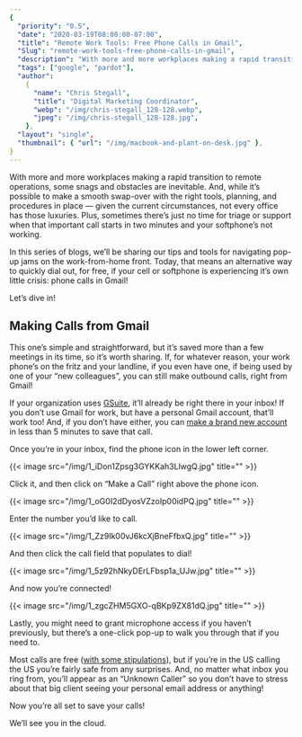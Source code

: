 ```yaml
---
{
  "priority": "0.5",
  "date": "2020-03-19T08:00:00-07:00",
  "title": "Remote Work Tools: Free Phone Calls in Gmail",
  "Slug": "remote-work-tools-free-phone-calls-in-gmail",
  "description": "With more and more workplaces making a rapid transition to remote operations, some snags and obstacles are inevitable. And, while it’s…",
  "tags": ["google", "pardot"],
  "author":
    {
      "name": "Chris Stegall",
      "title": "Digital Marketing Coordinator",
      "webp": "/img/chris-stegall_128-128.webp",
      "jpeg": "/img/chris-stegall_128-128.jpg",
    },
  "layout": "single",
  "thumbnail": { "url": "/img/macbook-and-plant-on-desk.jpg" },
}
---
```


With more and more workplaces making a rapid transition to remote operations, some snags and obstacles are inevitable. And, while it’s possible to make a smooth swap-over with the right tools, planning, and procedures in place — given the current circumstances, not every office has those luxuries. Plus, sometimes there’s just no time for triage or support when that important call starts in two minutes and your softphone’s not working.

In this series of blogs, we’ll be sharing our tips and tools for navigating pop-up jams on the work-from-home front. Today, that means an alternative way to quickly dial out, for free, if your cell or softphone is experiencing it’s own little crisis: phone calls in Gmail!

Let’s dive in!

## Making Calls from Gmail

This one’s simple and straightforward, but it’s saved more than a few meetings in its time, so it’s worth sharing. If, for whatever reason, your work phone’s on the fritz and your landline, if you even have one, if being used by one of your “new colleagues”, you can still make outbound calls, right from Gmail!

If your organization uses [GSuite](https://gsuite.google.com/), it’ll already be right there in your inbox! If you don’t use Gmail for work, but have a personal Gmail account, that’ll work too! And, if you don’t have either, you can [make a brand new account](https://accounts.google.com/signup/v2/webcreateaccount?service=mail&continue=https%3A%2F%2Fmail.google.com%2Fmail%2F&ltmpl=default&dsh=S251880806%3A1584569258115757&gmb=exp&biz=false&flowName=GlifWebSignIn&flowEntry=SignUp) in less than 5 minutes to save that call.

Once you’re in your inbox, find the phone icon in the lower left corner.

{{< image src="/img/1_iDon1Zpsg3GYKKah3LlwgQ.jpg" title="" >}}

Click it, and then click on “Make a Call” right above the phone icon.

{{< image src="/img/1_oG0I2dDyosVZzoIp00idPQ.jpg" title="" >}}

Enter the number you’d like to call.

{{< image src="/img/1_Zz9Ik00vJ6kcXjBneFfbxQ.jpg" title="" >}}

And then click the call field that populates to dial!

{{< image src="/img/1_5z92hNkyDErLFbsp1a_UJw.jpg" title="" >}}

And now you’re connected!

{{< image src="/img/1_zgcZHM5GXO-qBKp9ZX81dQ.jpg" title="" >}}

Lastly, you might need to grant microphone access if you haven’t previously, but there’s a one-click pop-up to walk you through that if you need to.

Most calls are free ([with some stipulations](https://support.google.com/hangouts/answer/3187125?co=GENIE.Platform%3DDesktop&hl=en)), but if you’re in the US calling the US you’re fairly safe from any surprises. And, no matter what inbox you ring from, you’ll appear as an “Unknown Caller” so you don’t have to stress about that big client seeing your personal email address or anything!

Now you’re all set to save your calls!

We’ll see you in the cloud.
